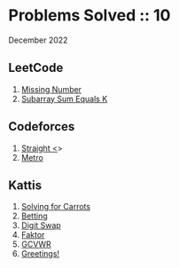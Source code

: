 # Problems Solved :: 10
December 2022

LeetCode
-----------------
1. [Missing Number](https://leetcode.com/problems/missing-number/)
1. [Subarray Sum Equals K](https://leetcode.com/problems/subarray-sum-equals-k/)

Codeforces
-----------------
1. [Straight <<A>>](https://codeforces.com/problemset/problem/810/A)
1. [Metro](https://codeforces.com/problemset/problem/1055/A)

Kattis
-----------------
1. [Solving for Carrots](https://open.kattis.com/problems/carrots)
1. [Betting](https://open.kattis.com/problems/betting)
1. [Digit Swap](https://open.kattis.com/problems/digitswap)
1. [Faktor](https://open.kattis.com/problems/faktor)
1. [GCVWR](https://open.kattis.com/problems/gcvwr)
1. [Greetings!](https://open.kattis.com/problems/greetings2)